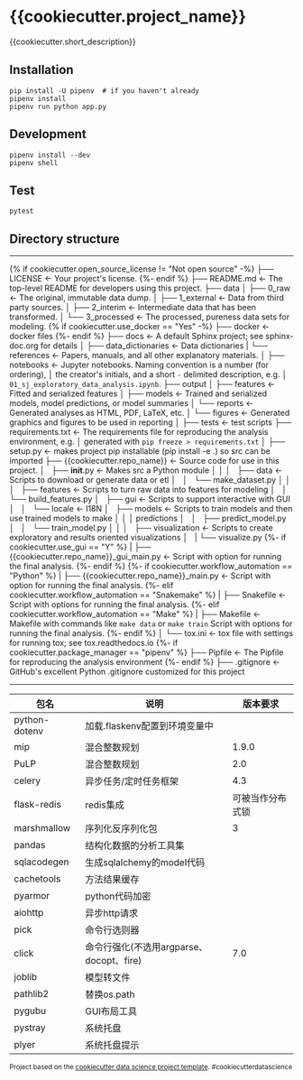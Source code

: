 {{cookiecutter.project_name}}
==============================

{{cookiecutter.short_description}}

## Installation

    pip install -U pipenv  # if you haven't already
    pipenv install
    pipenv run python app.py
    
## Development

    pipenv install --dev
    pipenv shell
    
## Test

    pytest


## Directory structure
------------
{% if cookiecutter.open_source_license != "Not open source" -%}
    ├── LICENSE                   <- Your project's license.
{%- endif %}
    ├── README.md          <- The top-level README for developers using this project.
    ├── data
    │   ├── 0_raw                 <- The original, immutable data dump.
    │   ├── 1_external            <- Data from third party sources.
    │   ├── 2_interim             <- Intermediate data that has been transformed.
    │   └── 3_processed               <- The processed, pureness data sets for modeling.
{% if cookiecutter.use_docker == "Yes" -%}
    ├── docker               <- docker files
{%- endif %}
    ├── docs               <- A default Sphinx project; see sphinx-doc.org for details
    │   ├── data_dictionaries     <- Data dictionaries
    |   └── references            <- Papers, manuals, and all other explanatory materials.
    │
    ├── notebooks          <- Jupyter notebooks. Naming convention is a number (for ordering),
    │                         the creator's initials, and a short `-` delimited description, e.g.
    │                         `01_sj_exploratory_data_analysis.ipynb`.
    ├── output
    │   ├── features              <- Fitted and serialized features
    │   ├── models                <- Trained and serialized models, model predictions, or model summaries
    │   └── reports               <- Generated analyses as HTML, PDF, LaTeX, etc.
    │       └── figures           <- Generated graphics and figures to be used in reporting
    │
    ├── tests              <- test scripts
    ├── requirements.txt   <- The requirements file for reproducing the analysis environment, e.g.
    │                         generated with `pip freeze > requirements.txt`
    │
    ├── setup.py           <- makes project pip installable (pip install -e .) so src can be imported
    ├── {{cookiecutter.repo_name}}                <- Source code for use in this project.
    │   ├── __init__.py    <- Makes src a Python module
    │   │
    │   ├── data           <- Scripts to download or generate data or etl
    │   │   └── make_dataset.py
    │   │
    │   ├── features       <- Scripts to turn raw data into features for modeling
    │   │   └── build_features.py
    │   ├── gui       <-  Scripts to support interactive with GUI
    │   │   └── locale      <-  I18N
    │   ├── models         <- Scripts to train models and then use trained models to make
    │   │   │                 predictions
    │   │   ├── predict_model.py
    │   │   └── train_model.py
    │   │
    │   ├── visualization  <- Scripts to create exploratory and results oriented visualizations
    │   |   └── visualize.py
{%- if cookiecutter.use_gui == "Y" %}
    |   ├── {{cookiecutter.repo_name}}_gui_main.py           <- Script with option for running the final analysis.
{%- endif %}
{%- if cookiecutter.workflow_automation == "Python" %}
    |   ├── {{cookiecutter.repo_name}}_main.py               <- Script with option for running the final analysis.
{%- elif cookiecutter.workflow_automation == "Snakemake" %}
    |   ├── Snakefile                <- Script with options for running the final analysis.
{%- elif cookiecutter.workflow_automation == "Make" %}
    |   ├── Makefile           <- Makefile with commands like `make data` or `make train` Script with options for running the final analysis.
{%- endif %}
    │
    └── tox.ini            <- tox file with settings for running tox; see tox.readthedocs.io
{%- if cookiecutter.package_manager == "pipenv" %}
    ├── Pipfile                   <- The Pipfile for reproducing the analysis environment
{%- endif %}
    ├── .gitignore                <- GitHub's excellent Python .gitignore customized for this project


--------

|包名|说明|版本要求|
|----|----|----|
|python-dotenv|加载.flaskenv配置到环境变量中||
|mip|混合整数规划|1.9.0|
|PuLP|混合整数规划|2.0|
|celery|异步任务/定时任务框架|4.3|
|flask-redis|redis集成|可被当作分布式锁|
|marshmallow|序列化反序列化包|3|
|pandas|结构化数据的分析工具集||
|sqlacodegen|生成sqlalchemy的model代码||
|cachetools|方法结果缓存||
|pyarmor|python代码加密||
|aiohttp|异步http请求||
|pick|命令行选则器||
|click|命令行强化(不选用argparse、docopt、fire)|7.0|
|joblib|模型转文件||
|pathlib2|替换os.path|
|pygubu|GUI布局工具|
|pystray|系统托盘|
|plyer|系统托盘提示|

<p><small>Project based on the <a target="_blank" href="https://drivendata.github.io/cookiecutter-data-science/">cookiecutter data science project template</a>. #cookiecutterdatascience</small></p>

[Cookiecutter]: https://github.com/audreyr/cookiecutter
[Pipenv]: https://pipenv.pypa.io/en/latest/
[Weights and Biases]: https://www.wandb.com/
[MLFlow]: https://mlflow.org/
[asyncio]: https://docs.python.org/3/library/asyncio.html
[Typer]: https://typer.tiangolo.com/
[Pandas]: https://pandas.pydata.org/
[numpy]: https://numpy.org/
[scipy]: https://www.scipy.org/
[seaborn]: https://seaborn.pydata.org/
[jupyterlab]: https://jupyterlab.readthedocs.io/en/stable/
[black]: https://github.com/psf/black
[isort]: https://github.com/timothycrosley/isort
[autoflake]: https://github.com/myint/autoflake
[pylint]: https://www.pylint.org/
[Pytest]: https://docs.pytest.org/en/latest/
[pygubu]: https://github.com/alejandroautalan/pygubu